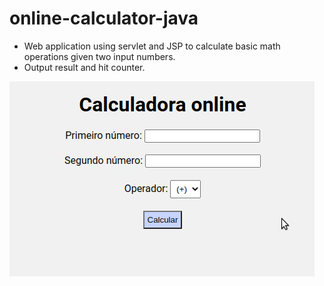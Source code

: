 # online-calculator-java
 - Web application using servlet and JSP to calculate basic math operations given two input numbers.
 - Output result and hit counter.

![](online-calculator-java.gif)
